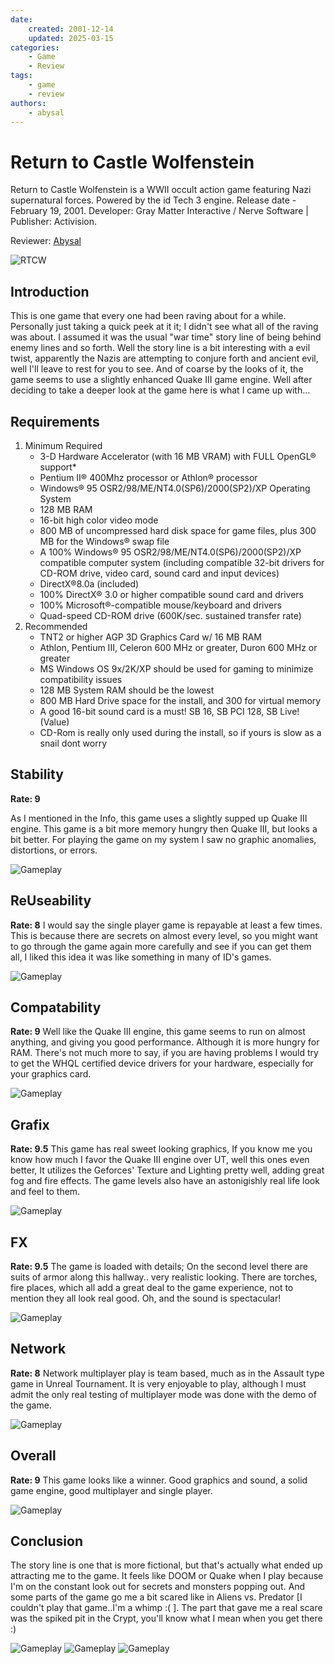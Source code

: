 ```yaml
---
date:
    created: 2001-12-14
    updated: 2025-03-15
categories:
    - Game
    - Review
tags:
    - game
    - review
authors:
    - abysal
---
```


# Return to Castle Wolfenstein

Return to Castle Wolfenstein is a WWII occult action game featuring Nazi supernatural forces. Powered by the id Tech 3 engine. Release date - February 19, 2001. Developer: Gray Matter Interactive / Nerve Software | Publisher: Activision.

Reviewer: [Abysal](../authors/abysal/)

<!-- more -->

![RTCW](https://cdn2.steamgriddb.com/logo_thumb/1b36ea1c9b7a1c3ad668b8bb5df7963f.png)

## Introduction

This is one game that every one had been raving about for a while. Personally just taking a quick peek at it it; I didn't see what all of the raving was about. I assumed it was the usual "war time" story line of being behind enemy lines and so forth. Well the story line is a bit interesting with a evil twist, apparently the Nazis are attempting to conjure forth and ancient evil, well I'll leave to rest for you to see. And of coarse by the looks of it, the game seems to use a slightly enhanced Quake III game engine. Well after deciding to take a deeper look at the game here is what I came up with...

## Requirements

1. Minimum Required
    * 3-D Hardware Accelerator (with 16 MB VRAM) with FULL OpenGL® support*
    * Pentium II® 400Mhz processor or Athlon® processor
    * Windows® 95 OSR2/98/ME/NT4.0(SP6)/2000(SP2)/XP Operating System
    * 128 MB RAM
    * 16-bit high color video mode
    * 800 MB of uncompressed hard disk space for game files, plus 300 MB for the Windows® swap file
    * A 100% Windows® 95 OSR2/98/ME/NT4.0(SP6)/2000(SP2)/XP compatible computer system (including compatible 32-bit drivers for CD-ROM drive, video card, sound card and input devices)
    * DirectX®8.0a (included)
    * 100% DirectX® 3.0 or higher compatible sound card and drivers
    * 100% Microsoft®-compatible mouse/keyboard and drivers
    * Quad-speed CD-ROM drive (600K/sec. sustained transfer rate)
2. Recommended
    * TNT2 or higher AGP 3D Graphics Card w/ 16 MB RAM
    * Athlon, Pentium III, Celeron 600 MHz or greater, Duron 600 MHz or greater
    * MS Windows OS 9x/2K/XP should be used for gaming to minimize compatibility issues
    * 128 MB System RAM should be the lowest
    * 800 MB Hard Drive space for the install, and 300 for virtual memory
    * A good 16-bit sound card is a must! SB 16, SB PCI 128, SB Live! (Value)
    * CD-Rom is really only used during the install, so if yours is slow as a snail dont worry

## Stability

**Rate: 9** 

As I mentioned in the Info, this game uses a slightly supped up Quake III engine. This game is a bit more memory hungry then Quake III, but looks a bit better. For playing the game on my system I saw no graphic anomalies, distortions, or errors.

 ![Gameplay](rtcw-0.jpg)
 
## ReUseability

**Rate: 8**
 I would say the single player game is repayable at least a few times. This is because there are secrets on almost every level, so you might want to go through the game again more carefully and see if you can get them all, I liked this idea it was like something in many of ID's games.

  ![Gameplay](rtcw-1.jpg)

## Compatability

**Rate: 9** 
Well like the Quake III engine, this game seems to run on almost anything, and giving you good performance. Although it is more hungry for RAM. There's not much more to say, if you are having problems I would try to get the WHQL certified device drivers for your hardware, especially for your graphics card.

 ![Gameplay](rtcw-2.jpg)

## Grafix

**Rate: 9.5** 
This game has real sweet looking graphics, If you know me you know how much I favor the Quake III engine over UT, well this ones even better, It utilizes the Geforces' Texture and Lighting pretty well, adding great fog and fire effects. The game levels also have an astonigishly real life look and feel to them.

 ![Gameplay](rtcw-3.jpg)

## FX
**Rate: 9.5** 
The game is loaded with details; On the second level there are suits of armor along this hallway.. very realistic looking. There are torches, fire places, which all add a great deal to the game experience, not to mention they all look real good. Oh, and the sound is spectacular!

 ![Gameplay](rtcw-4.jpg)

## Network
**Rate: 8** 
Network multiplayer play is team based, much as in the Assault type game in Unreal Tournament. It is very enjoyable to play, although I must admit the only real testing of multiplayer mode was done with the demo of the game.

 ![Gameplay](rtcw-5.jpg)

## Overall
**Rate: 9** 
This game looks like a winner. Good graphics and sound, a solid game engine, good multiplayer and single player.

 ![Gameplay](rtcw-6.jpg)

## Conclusion
The story line is one that is more fictional, but that's actually what ended up attracting me to the game. It feels like DOOM or Quake when I play because I'm on the constant look out for secrets and monsters popping out. And some parts of the game go me a bit scared like in Aliens vs. Predator [I couldn't play that game..I'm a whimp :( ]. The part that gave me a real scare was the spiked pit in the Crypt, you'll know what I mean when you get there :)

 ![Gameplay](rtcw-7.jpg) ![Gameplay](rtcw-8.jpg) ![Gameplay](rtcw-9.jpg)
 